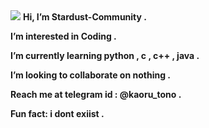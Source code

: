 



<img src="https://i.ibb.co/h1dW0gW2/x.jpg">
<b> Hi, I’m Stardust-Community .</b>

<b> I’m interested in Coding .</b>

<b> I’m currently learning python , c , c++ , java .</b>

<b> I’m looking to collaborate on nothing . </b>

<b> Reach me at telegram id : @kaoru_tono . </b>

<b> Fun fact: i dont exiist .</b>



